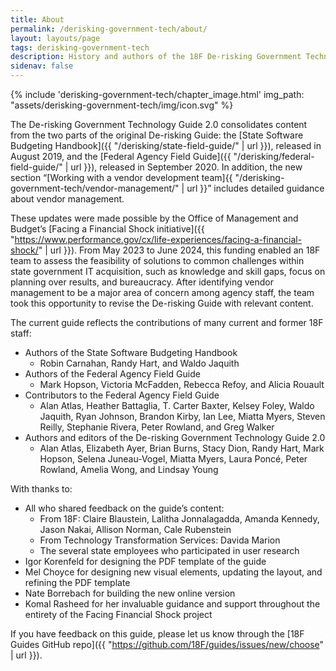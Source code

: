 ```yaml
---
title: About
permalink: /derisking-government-tech/about/
layout: layouts/page
tags: derisking-government-tech
description: History and authors of the 18F De-risking Government Technology Guide 2.0.
sidenav: false
---
```


{% include 'derisking-government-tech/chapter_image.html' img_path: "assets/derisking-government-tech/img/icon.svg" %}

The De-risking Government Technology Guide 2.0 consolidates content from the two parts of the original De-risking Guide: the [State Software Budgeting Handbook]({{ "/derisking/state-field-guide/" | url }}), released in August 2019, and the [Federal Agency Field Guide]({{ "/derisking/federal-field-guide/" | url }}), released in September 2020. In addition, the new section “[Working with a vendor development team]{{ "/derisking-government-tech/vendor-management/" | url }}” includes detailed guidance about vendor management. 

These updates were made possible by the Office of Management and Budget’s [Facing a Financial Shock initiative]({{ "https://www.performance.gov/cx/life-experiences/facing-a-financial-shock/" | url }}). From May 2023 to June 2024, this funding enabled an 18F team to assess the feasibility of solutions to common challenges within state government IT acquisition, such as knowledge and skill gaps, focus on planning over results, and bureaucracy. After identifying vendor management to be a major area of concern among agency staff, the team took this opportunity to revise the De-risking Guide with relevant content.

The current guide reflects the contributions of many current and former 18F staff:

* Authors of the State Software Budgeting Handbook  
    * Robin Carnahan, Randy Hart, and Waldo Jaquith  
* Authors of the Federal Agency Field Guide  
    * Mark Hopson, Victoria McFadden, Rebecca Refoy, and Alicia Rouault   
* Contributors to the Federal Agency Field Guide  
    * Alan Atlas, Heather Battaglia, T. Carter Baxter, Kelsey Foley, Waldo Jaquith, Ryan Johnson, Brandon Kirby, Ian Lee, Miatta Myers, Steven Reilly, Stephanie Rivera, Peter Rowland, and Greg Walker  
* Authors and editors of the De-risking Government Technology Guide 2.0  
    * Alan Atlas, Elizabeth Ayer, Brian Burns, Stacy Dion, Randy Hart, Mark Hopson, Selena Juneau-Vogel, Miatta Myers, Laura Poncé, Peter Rowland, Amelia Wong, and Lindsay Young

With thanks to:

* All who shared feedback on the guide’s content:
    * From 18F: Claire Blaustein, Lalitha Jonnalagadda, Amanda Kennedy, Jason Nakai, Allison Norman, Cale Rubenstein
    * From Technology Transformation Services: Davida Marion
    * The several state employees who participated in user research
* Igor Korenfeld for designing the PDF template of the guide
* Mel Choyce for designing new visual elements, updating the layout, and refining the PDF template
* Nate Borrebach for building the new online version
* Komal Rasheed for her invaluable guidance and support throughout the entirety of the Facing Financial Shock project

If you have feedback on this guide, please let us know through the [18F Guides GitHub repo]({{ "https://github.com/18F/guides/issues/new/choose" | url }}).
